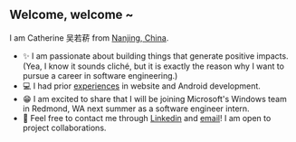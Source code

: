 ## Welcome, welcome ~
I am Catherine 吴若菥 from [Nanjing, China](https://www.google.com/maps/place/%E4%B8%AD%E5%9B%BD%E6%B1%9F%E8%8B%8F%E7%9C%81%E5%8D%97%E4%BA%AC%E5%B8%82/@17.5126382,77.2950694,3z/data=!4m5!3m4!1s0x35b58c9b668dcd83:0x8ffbb60b79df1b06!8m2!3d32.0583799!4d118.79647).
- ✨ I am passionate about building things that generate positive impacts. (Yea, I know it sounds cliché, but it is exactly the reason why I want to pursue a career in software engineering.)
- 💻 I had prior [experiences](https://github.com/catherineruoxiwu/catherineruoxiwu/blob/main/Ruoxi_Wu_Resume_20221107.pdf) in website and Android development.
- 😁 I am excited to share that I will be joining Microsoft's Windows team in Redmond, WA next summer as a software engineer intern.
- 📲 Feel free to contact me through [Linkedin](https://www.linkedin.com/in/ruoxi-catherine-w-7b46ab183/) and [email](mailto:ruoxi.wu@uwaterloo.ca)! I am open to project collaborations.
